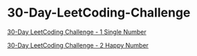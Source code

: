 # 30-Day-LeetCoding-Challenge

[30-Day LeetCoding Challenge - 1 Single Number](https://medium.com/@xyrot94/30-day-leetcoding-challenge-1-a9ee4d02c786)

[30-Day LeetCoding Challenge - 2 Happy Number](https://medium.com/@xyrot94/30-day-leetcoding-challenge-2-abc4dd86c9fc)
